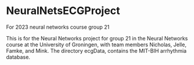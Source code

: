 # NeuralNetsECGProject
For 2023 neural networks course group 21

This is for the Neural Networks project for group 21 in the Neural Networks course at the University of Groningen, with team members
Nicholas, Jelle, Famke, and Mink. The directory ecgData, contains the MIT-BIH arrhythmia database.
